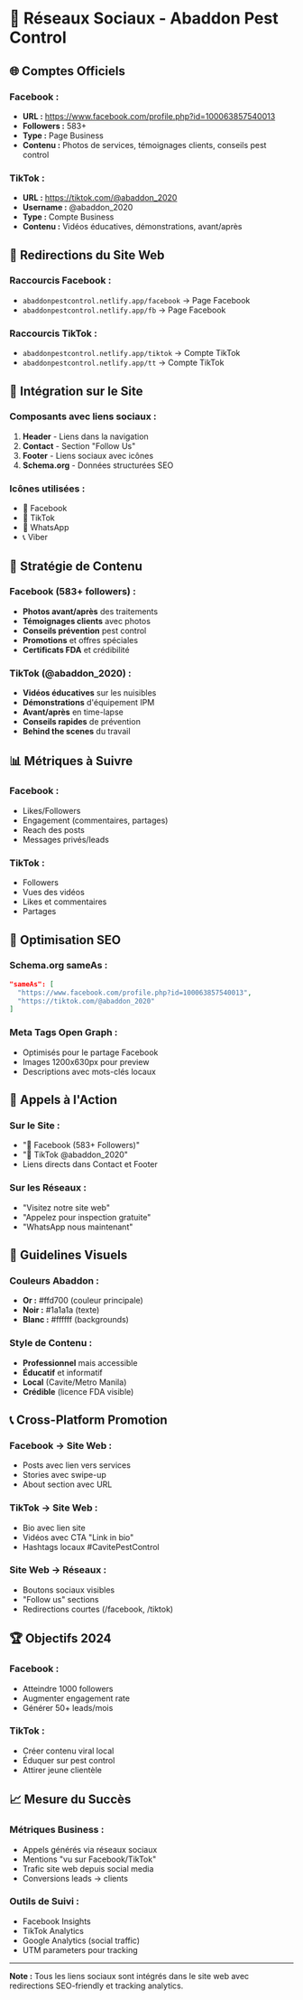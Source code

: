 # 📱 Réseaux Sociaux - Abaddon Pest Control

## 🌐 **Comptes Officiels**

### **Facebook :**

- **URL :** https://www.facebook.com/profile.php?id=100063857540013
- **Followers :** 583+
- **Type :** Page Business
- **Contenu :** Photos de services, témoignages clients, conseils pest control

### **TikTok :**

- **URL :** https://tiktok.com/@abaddon_2020
- **Username :** @abaddon_2020
- **Type :** Compte Business
- **Contenu :** Vidéos éducatives, démonstrations, avant/après

## 🔗 **Redirections du Site Web**

### **Raccourcis Facebook :**

- `abaddonpestcontrol.netlify.app/facebook` → Page Facebook
- `abaddonpestcontrol.netlify.app/fb` → Page Facebook

### **Raccourcis TikTok :**

- `abaddonpestcontrol.netlify.app/tiktok` → Compte TikTok
- `abaddonpestcontrol.netlify.app/tt` → Compte TikTok

## 📍 **Intégration sur le Site**

### **Composants avec liens sociaux :**

1. **Header** - Liens dans la navigation
2. **Contact** - Section "Follow Us"
3. **Footer** - Liens sociaux avec icônes
4. **Schema.org** - Données structurées SEO

### **Icônes utilisées :**

- 📘 Facebook
- 🎵 TikTok
- 💬 WhatsApp
- 📞 Viber

## 🎯 **Stratégie de Contenu**

### **Facebook (583+ followers) :**

- **Photos avant/après** des traitements
- **Témoignages clients** avec photos
- **Conseils prévention** pest control
- **Promotions** et offres spéciales
- **Certificats FDA** et crédibilité

### **TikTok (@abaddon_2020) :**

- **Vidéos éducatives** sur les nuisibles
- **Démonstrations** d'équipement IPM
- **Avant/après** en time-lapse
- **Conseils rapides** de prévention
- **Behind the scenes** du travail

## 📊 **Métriques à Suivre**

### **Facebook :**

- Likes/Followers
- Engagement (commentaires, partages)
- Reach des posts
- Messages privés/leads

### **TikTok :**

- Followers
- Vues des vidéos
- Likes et commentaires
- Partages

## 🚀 **Optimisation SEO**

### **Schema.org sameAs :**

```json
"sameAs": [
  "https://www.facebook.com/profile.php?id=100063857540013",
  "https://tiktok.com/@abaddon_2020"
]
```

### **Meta Tags Open Graph :**

- Optimisés pour le partage Facebook
- Images 1200x630px pour preview
- Descriptions avec mots-clés locaux

## 📱 **Appels à l'Action**

### **Sur le Site :**

- "📘 Facebook (583+ Followers)"
- "🎵 TikTok @abaddon_2020"
- Liens directs dans Contact et Footer

### **Sur les Réseaux :**

- "Visitez notre site web"
- "Appelez pour inspection gratuite"
- "WhatsApp nous maintenant"

## 🎨 **Guidelines Visuels**

### **Couleurs Abaddon :**

- **Or :** #ffd700 (couleur principale)
- **Noir :** #1a1a1a (texte)
- **Blanc :** #ffffff (backgrounds)

### **Style de Contenu :**

- **Professionnel** mais accessible
- **Éducatif** et informatif
- **Local** (Cavite/Metro Manila)
- **Crédible** (licence FDA visible)

## 📞 **Cross-Platform Promotion**

### **Facebook → Site Web :**

- Posts avec lien vers services
- Stories avec swipe-up
- About section avec URL

### **TikTok → Site Web :**

- Bio avec lien site
- Vidéos avec CTA "Link in bio"
- Hashtags locaux #CavitePestControl

### **Site Web → Réseaux :**

- Boutons sociaux visibles
- "Follow us" sections
- Redirections courtes (/facebook, /tiktok)

## 🏆 **Objectifs 2024**

### **Facebook :**

- Atteindre 1000 followers
- Augmenter engagement rate
- Générer 50+ leads/mois

### **TikTok :**

- Créer contenu viral local
- Éduquer sur pest control
- Attirer jeune clientèle

## 📈 **Mesure du Succès**

### **Métriques Business :**

- Appels générés via réseaux sociaux
- Mentions "vu sur Facebook/TikTok"
- Trafic site web depuis social media
- Conversions leads → clients

### **Outils de Suivi :**

- Facebook Insights
- TikTok Analytics
- Google Analytics (social traffic)
- UTM parameters pour tracking

---

**Note :** Tous les liens sociaux sont intégrés dans le site web avec redirections SEO-friendly et tracking analytics.
